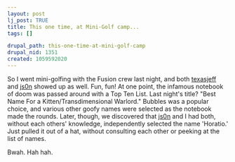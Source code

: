 ```yaml
--- 
layout: post
lj_post: TRUE
title: This one time, at Mini-Golf camp...
tags: []

drupal_path: this-one-time-at-mini-golf-camp
drupal_nid: 1351
created: 1059592020
---
```

So I went mini-golfing with the Fusion crew last night, and both <a href="http://texasjeff.livejournal.com">texasjeff</a> and <a href="http://js0n.livejournal.com">js0n</a> showed up as well. Fun, fun! At one point, the infamous notebook of doom was passed around with a Top Ten List. Last night's title? "Best Name For a Kitten/Transdimensional Warlord." Bubbles was a popular choice, and various other goofy names were selected as the notebook made the rounds. Later, though, we discovered that <a href="http://js0n.livejournal.com">js0n</a> and I had both, without each others' knowledge, independently selected the name 'Horatio.' Just pulled it out of a hat, without consulting each other or peeking at the list of names.

Bwah. Hah hah.
